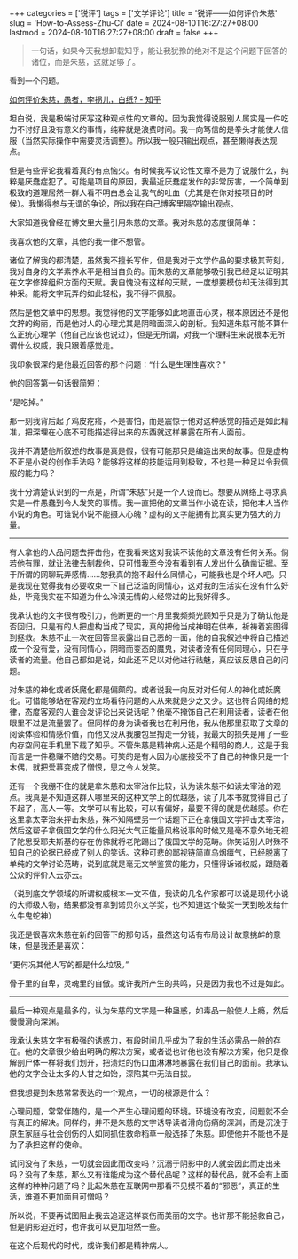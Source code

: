 ﻿+++
categories = ['锐评']
tags = ['文学评论']
title = '锐评——如何评价朱慈'
slug = 'How-to-Assess-Zhu-Ci'
date = 2024-08-10T16:27:27+08:00
lastmod = 2024-08-10T16:27:27+08:00
draft = false
+++

> 一句话，如果今天我想卸载知乎，能让我犹豫的绝对不是这个问题下回答的诸位，而是朱慈，这就足够了。

看到一个问题。

[如何评价朱慈，愚者，李拐儿，白纸? - 知乎](https://www.zhihu.com/question/624686754/answer/3586440809)

坦白说，我是极端讨厌写这种观点性的文章的。因为我觉得说服别人属实是一件吃力不讨好且没有意义的事情，纯粹就是浪费时间。我一向笃信的是拳头才能使人信服（当然实际操作中需要灵活调整）。所以我一般只输出观点，甚至懒得表达观点。

但是有些评论我看着真的有点恼火。有时候我写议论性文章不是为了说服什么，纯粹是厌蠢症犯了。可能是项目的原因，我最近厌蠢症发作的非常厉害，一个简单到极致的道理居然一群人看不明白总会让我气的吐血（尤其是在你对接项目的时候）。我懒得参与无谓的争论，所以我在自己博客里隔空输出观点。

大家知道我曾经在博文里大量引用朱慈的文章。我对朱慈的态度很简单：

我喜欢他的文章，其他的我一律不想管。

诸位了解我的都清楚，虽然我不擅长写作，但是我对于文学作品的要求极其苛刻，我对自身的文学素养水平是相当自负的。而朱慈的文章能够吸引我已经足以证明其在文字修辞组织方面的天赋。我自愧没有这样的天赋，一度想要模仿却无法得到其神采。能将文字玩弄的如此轻松，我不得不佩服。

然后是他文章中的思想。我觉得他的文字能够如此地直击心灵，根本原因还不是他文辞的绚丽，而是他对人的心理尤其是阴暗面深入的剖析。我知道朱慈可能不算什么正统心理学（他自己应该也说过），但是无所谓，对我一个理科生来说根本无所谓什么权威，我只跟着感觉走。

我印象很深的是他最近回答的那个问题：“什么是生理性喜欢？”

他的回答第一句话很简短：

“是吃掉。”

那一刻我背后起了鸡皮疙瘩，不是害怕，而是震惊于他对这种感觉的描述是如此精准，把深埋在心底不可能描述得出来的东西就这样暴露在所有人面前。

我并不清楚他所叙述的故事是真是假，很有可能那只是编造出来的故事。但是虚构不正是小说的创作手法吗？能够将这样的技能运用到极致，不也是一种足以令我佩服的能力吗？

我十分清楚认识到的一点是，所谓“朱慈”只是一个人设而已。想要从网络上寻求真实是一件愚蠢到令人发笑的事情。我一直把他的文章当作小说在读，把他本人当作小说的角色。可谁说小说不能摄人心魄？虚构的文字能拥有比真实更为强大的力量。

___

有人拿他的人品问题去抨击他，在我看来这对我读不读他的文章没有任何关系。倘若他有罪，就让法律去制裁他，只可惜我至今没有看到有人发出什么确凿证据。至于所谓的网聊玩弄感情……恕我真的抱不起什么同情心，可能我也是个坏人吧。只是我现在觉得我有必要收束一下自己泛滥的同情心，这对我的生活实在没有什么好处，毕竟我实在不知道为什么冷漠无情的人经常过的比我好得多。

我承认他的文字很有吸引力，他断更的一个月里我频频光顾知乎只是为了确认他是否回归。只是有的人把虚构当成了现实，真的把他当成神明在供奉，祈祷着妄图得到拯救。朱慈不止一次在回答里表露出自己恶的一面，他的自我叙述中将自己描述成一个没有爱，没有同情心，阴暗而变态的魔鬼，对读者没有任何同理心，只在乎读者的流量。他自己都如是说，如此还不足以对他进行祛魅，真应该反思自己的问题。

对朱慈的神化或者妖魔化都是偏颇的。或者说我一向反对对任何人的神化或妖魔化。可惜能够站在客观的立场看待问题的人从来就是少之又少。这也符合网络的规律，态度客观的人谁会发评论出来说话呢？他毫不掩饰自己在利用读者，读者在他眼里不过是流量罢了。但同样的身为读者我也在利用他，我从他那里获取了文章的阅读体验和情感价值，而他又没从我腰包里掏走一分钱，我最大的损失是用了一些内存空间在手机里下载了知乎。不管朱慈是精神病人还是个精明的商人，这是于我而言是一件稳赚不赔的交易。可笑的是有人因为心底接受不了自己的神像只是一个木偶，就把爱慕变成了憎恨，思之令人发笑。

还有一个我绷不住的就是拿朱慈和太宰治作比较，认为读朱慈不如读太宰治的观点。我真是不知道这群人哪里来的这种文学上的优越感，读了几本书就觉得自己了不起了，高人一等。文学可以有比较，可以有偏好，最要不得的就是优越感。你在这里拿太宰治来抨击朱慈，殊不知隔壁另一个话题下正在拿俄国文学抨击太宰治，然后这帮子拿俄国文学的什么阳光大气正能量风格说事的时候又是毫不意外地无视了陀思妥耶夫斯基的存在仿佛就将老陀踢出了俄国文学的范畴。你笑话别人时殊不知自己的论据已经成了别人的笑话。这种可悲的鄙视链简直乌烟瘴气，已经脱离了单纯的文学讨论范畴，说到底就是毫无文学鉴赏的能力，只懂得诉诸权威，跟随着公众的评价人云亦云。

（说到底文学领域的所谓权威根本一文不值，我读的几名作家都可以说是现代小说的大师级人物，结果都没有拿到诺贝尔文学奖，也不知道这个破奖一天到晚发给什么牛鬼蛇神）

我还是很喜欢朱慈在新的回答下的那句话，虽然这句话有布局设计故意挑衅的意味，但是我还是喜欢：

“更何况其他人写的都是什么垃圾。”

骨子里的自卑，灵魂里的自傲。或许我所产生的共鸣，只是因为我也不过是如此。

___

最后一种观点是最多的，认为朱慈的文字是一种蛊惑，如毒品一般使人上瘾，然后慢慢滑向深渊。

我承认朱慈文字有极强的诱惑力，有段时间几乎成为了我的生活必需品一般的存在。他的文章很少给出明确的解决方案，或者说也许他也没有解决方案，他只是像解剖尸体一样将我们划开，把溃烂的伤口血淋淋地暴露在我们自己的面前。我承认他的文字会让太多的人甘之如饴，深陷其中无法自拔。

但我想提到朱慈常常表达的一个观点，一切的根源是什么？

心理问题，常常伴随的，是一个产生心理问题的环境。环境没有改变，问题就不会有真正的解决。同样的，并不是朱慈的文字诱导读者滑向伤痛的深渊，而是沉没于原生家庭与社会创伤的人如同抓住救命稻草一般选择了朱慈。即使他并不能也不是为了承担这样的使命。

试问没有了朱慈，一切就会因此而改变吗？沉溺于阴影中的人就会因此而走出来吗？没有了朱慈，那么又有谁能成为这个替代品呢？这样的替代品，就不会有上面这样的种种问题了吗？比起朱慈在互联网中那看不见摸不着的“邪恶”，真正的生活，难道不更加面目可憎吗？

所以说，不要再试图阻止我去追逐这样哀伤而美丽的文字。也许那不能拯救自己，但是阴影迫近时，也许我可以更加坦然一些。

在这个后现代的时代，或许我们都是精神病人。





